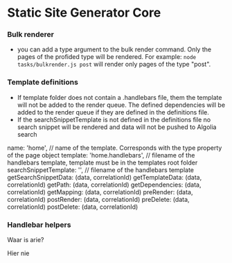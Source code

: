# Static Site Generator Core


### Bulk renderer
- you can add a type argument to the bulk render command. Only the pages of the profided type will be rendered. For example: `node tasks/bulkrender.js post` will render only pages of the type "post".



### Template definitions

- If template folder does not contain a .handlebars file, them the template will not be added to the render queue. The defined dependencies will be added to the render queue if they are defined in the definitions file.
- If the searchSnippetTemplate is not defined in the definitions file no search snippet will be rendered and data will not be pushed to Algolia search


name: 'home', // name of the template. Corresponds with the type property of the page object
template: 'home.handlebars', // filename of the handlebars template, template must be in the templates root folder
searchSnippetTemplate: '', // filename of the handlebars template
getSearchSnippetData: (data, correlationId)
getTemplateData: (data, correlationId)
getPath: (data, correlationId)
getDependencies: (data, correlationId)
getMapping: (data, correlationId)
preRender: (data, correlationId)
postRender: (data, correlationId)
preDelete: (data, correlationId)
postDelete: (data, correlationId)





### Handlebar helpers
Waar is arie?

Hier nie
